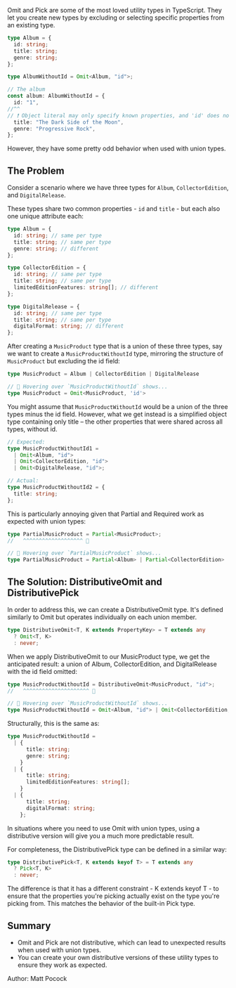 
Omit and Pick are some of the most loved utility types in TypeScript. They let you create new types by excluding or selecting specific properties from an existing type.

```ts
type Album = {
  id: string;
  title: string;
  genre: string;
};

type AlbumWithoutId = Omit<Album, "id">;

// The album
const album: AlbumWithoutId = {
  id: "1",
//^^
// ❗ Object literal may only specify known properties, and 'id' does not exist in type 'AlbumWithoutId'.
  title: "The Dark Side of the Moon",
  genre: "Progressive Rock",
};
```

However, they have some pretty odd behavior when used with union types.

The Problem
-----------

Consider a scenario where we have three types for `Album`, `CollectorEdition`, and `DigitalRelease`.

These types share two common properties - `id` and `title` - but each also one unique attribute each:

```ts 
type Album = {
  id: string; // same per type
  title: string; // same per type
  genre: string; // different
};

type CollectorEdition = {
  id: string; // same per type
  title: string; // same per type
  limitedEditionFeatures: string[]; // different
};

type DigitalRelease = {
  id: string; // same per type
  title: string; // same per type
  digitalFormat: string; // different
};
```

After creating a `MusicProduct` type that is a union of these three types, say we want to create a `MusicProductWithoutId` type, mirroring the structure of `MusicProduct` but excluding the id field:


```ts
type MusicProduct = Album | CollectorEdition | DigitalRelease

// 🚁 Hovering over `MusicProductWithoutId` shows...
type MusicProduct = Omit<MusicProduct, 'id'>

```

You might assume that `MusicProductWithoutId` would be a union of the three types minus the id field. However, what we get instead is a simplified object type containing only title – the other properties that were shared across all types, without id.

```ts
// Expected:
type MusicProductWithoutId1 =
  | Omit<Album, "id">
  | Omit<CollectorEdition, "id">
  | Omit<DigitalRelease, "id">;

// Actual:
type MusicProductWithoutId2 = {
  title: string;
};
```

This is particularly annoying given that Partial and Required work as expected with union types:

```ts
type PartialMusicProduct = Partial<MusicProduct>;
//   ^^^^^^^^^^^^^^^^^^^ 🚁

// 🚁 Hovering over `PartialMusicProduct` shows...
type PartialMusicProduct = Partial<Album> | Partial<CollectorEdition> | Partial<DigitalRelease>
```



The Solution: DistributiveOmit and DistributivePick
---------------------------------------------------

In order to address this, we can create a DistributiveOmit type. It's defined similarly to Omit but operates individually on each union member.

```ts
type DistributiveOmit<T, K extends PropertyKey> = T extends any
  ? Omit<T, K>
  : never;
```

When we apply DistributiveOmit to our MusicProduct type, we get the anticipated result: a union of Album, CollectorEdition, and DigitalRelease with the id field omitted:

```ts
type MusicProductWithoutId = DistributiveOmit<MusicProduct, "id">;
//   ^^^^^^^^^^^^^^^^^^^^^ 🚁

// 🚁 Hovering over `MusicProductWithoutId` shows...
type MusicProductWithoutId = Omit<Album, "id"> | Omit<CollectorEdition, "id"> | Omit<DigitalRelease, "id">
```

Structurally, this is the same as:

```ts
type MusicProductWithoutId =
  | {
      title: string;
      genre: string;
    }
  | {
      title: string;
      limitedEditionFeatures: string[];
    }
  | {
      title: string;
      digitalFormat: string;
    }; 
```

In situations where you need to use Omit with union types, using a distributive version will give you a much more predictable result.

For completeness, the DistributivePick type can be defined in a similar way:

```ts     
type DistributivePick<T, K extends keyof T> = T extends any
  ? Pick<T, K>
  : never;
```

The difference is that it has a different constraint - K extends keyof T - to ensure that the properties you're picking actually exist on the type you're picking from. This matches the behavior of the built-in Pick type.

Summary
--------
- Omit and Pick are not distributive, which can lead to unexpected results when used with union types.
- You can create your own distributive versions of these utility types to ensure they work as expected.


Author: Matt Pocock